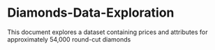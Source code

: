 # Diamonds-Data-Exploration

This document explores a dataset containing prices and attributes for approximately 54,000 round-cut diamonds
